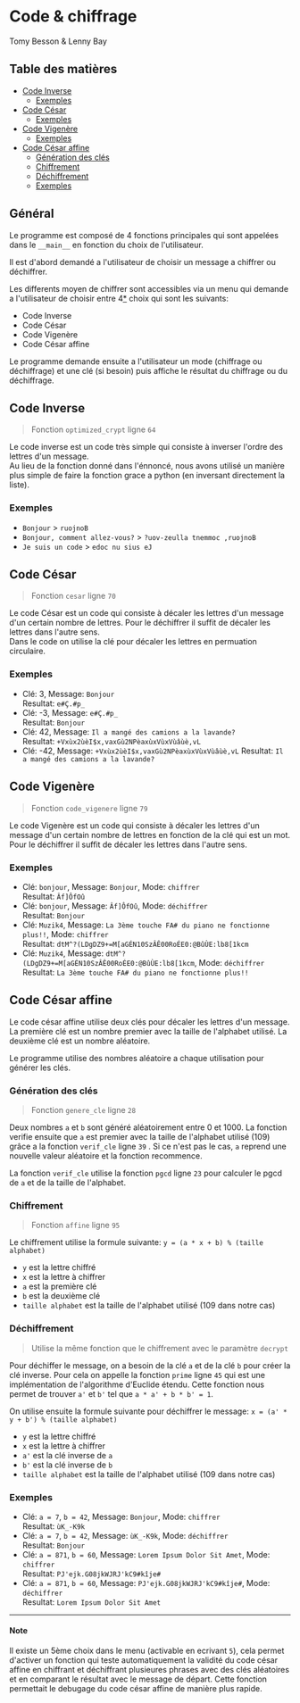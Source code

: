 # Code & chiffrage
Tomy Besson & Lenny Bay
## Table des matières
- [Code Inverse](#code-inverse)
    - [Exemples](#exemples) 
- [Code César](#code-césar)
    - [Exemples](#exemples-1)
- [Code Vigenère](#code-vigenère)
    - [Exemples](#exemples-2)   
- [Code César affine](#code-césar-affine)
    - [Génération des clés](#génération-des-clés)
    - [Chiffrement](#chiffrement)
    - [Déchiffrement](#déchiffrement)
    - [Exemples](#exemples-3)   

## Général
Le programme est composé de 4 fonctions principales qui sont appelées dans le `__main__` en fonction du choix de l'utilisateur.

Il est d'abord demandé a l'utilisateur de choisir un message a chiffrer ou déchiffrer.  

Les differents moyen de chiffrer sont accessibles via un menu qui demande a l'utilisateur de choisir entre 4[*](#note) choix qui sont les suivants:
- Code Inverse
- Code César
- Code Vigenère 
- Code César affine

Le programme demande ensuite a l'utilisateur un mode (chiffrage ou déchiffrage) et une clé (si besoin) puis affiche le résultat du chiffrage ou du déchiffrage.

## Code Inverse
> Fonction `optimized_crypt` ligne `64`

Le code inverse est un code très simple qui consiste à inverser l'ordre des lettres d'un message.  
Au lieu de la fonction donné dans l'énnoncé, nous avons utilisé un manière plus simple de faire la fonction grace a python (en inversant directement la liste).  
### Exemples
- `Bonjour` > `ruojnoB`
- `Bonjour, comment allez-vous?` > `?uov-zeulla tnemmoc ,ruojnoB`
- `Je suis un code` > `edoc nu sius eJ`

## Code César
> Fonction `cesar` ligne `70`

Le code César est un code qui consiste à décaler les lettres d'un message d'un certain nombre de lettres. Pour le déchiffrer il suffit de décaler les lettres dans l'autre sens.  
Dans le code on utilise la clé pour décaler les lettres en permuation circulaire.

### Exemples
- Clé: 3, Message: `Bonjour`  
Resultat: `e#Ç.#p_`
- Clé: -3, Message: `e#Ç.#p_`  
Resultat: `Bonjour`  
- Clé: 42, Message: `Il a mangé des camions a la lavande?`  
Resultat: `+Vxùx2ùèI$x,vaxGù2NPèaxùxVùxVùâùè,vL`
- Clé: -42, Message: `+Vxùx2ùèI$x,vaxGù2NPèaxùxVùxVùâùè,vL`
Resultat: `Il a mangé des camions a la lavande?`

## Code Vigenère
> Fonction `code_vigenere` ligne `79`

Le code Vigenère est un code qui consiste à décaler les lettres d'un message d'un certain nombre de lettres en fonction de la clé qui est un mot. Pour le déchiffrer il suffit de décaler les lettres dans l'autre sens.

### Exemples
- Clé: `bonjour`, Message: `Bonjour`, Mode: `chiffrer`  
Resultat: `Âf]ÔfOû`
- Clé: `bonjour`, Message: `Âf]ÔfOû`, Mode: `déchiffrer`  
Resultat: `Bonjour`
- Clé: `Muzik4`, Message: `La 3ème touche FA# du piano ne fonctionne plus!!`, Mode: `chiffrer`  
Resultat: `dtM^?(LDgDZ9+=M[aGÉN10SzÂÊ00RoÉE0:@BûÙE:lb8[1kcm`
- Clé: `Muzik4`, Message: `dtM^?(LDgDZ9+=M[aGÉN10SzÂÊ00RoÉE0:@BûÙE:lb8[1kcm`, Mode: `déchiffrer`  
Resultat: `La 3ème touche FA# du piano ne fonctionne plus!!`

## Code César affine
Le code césar affine utilise deux clés pour décaler les lettres d'un message. La première clé est un nombre premier avec la taille de l'alphabet utilisé. La deuxième clé est un nombre aléatoire.

Le programme utilise des nombres aléatoire a chaque utilisation pour générer les clés.

### Génération des clés
> Fonction `genere_cle` ligne `28`

Deux nombres `a` et `b` sont généré aléatoirement entre 0 et 1000.
La fonction verifie ensuite que `a` est premier avec la taille de l'alphabet utilisé (109) grâce a la fonction `verif_cle` ligne `39` . Si ce n'est pas le cas, `a` reprend une nouvelle valeur aléatoire et la fonction recommence.

La fonction `verif_cle` utilise la fonction `pgcd` ligne `23` pour calculer le pgcd de `a` et de la taille de l'alphabet.

### Chiffrement
> Fonction `affine` ligne `95`

Le chiffrement utilise la formule suivante: `y = (a * x + b) % (taille alphabet)`
- `y` est la lettre chiffré
- `x` est la lettre à chiffrer
- `a` est la première clé
- `b` est la deuxième clé
- `taille alphabet` est la taille de l'alphabet utilisé (109 dans notre cas)

### Déchiffrement
> Utilise la même fonction que le chiffrement avec le paramètre `decrypt`

Pour déchiffer le message, on a besoin de la clé `a` et de la clé `b` pour créer la clé inverse. Pour cela on appelle la fonction `prime` ligne `45` qui est une implémentation de l'algorithme d'Euclide étendu. Cette fonction nous permet de trouver `a'` et `b'` tel que `a * a' + b * b' = 1`.

On utilise ensuite la formule suivante pour déchiffrer le message: `x = (a' * y + b') % (taille alphabet)`
- `y` est la lettre chiffré
- `x` est la lettre à chiffrer
- `a'` est la clé inverse de `a`
- `b'` est la clé inverse de `b`
- `taille alphabet` est la taille de l'alphabet utilisé (109 dans notre cas)

### Exemples
- Clé: `a = 7`, `b = 42`, Message: `Bonjour`, Mode: `chiffrer`  
Resultat: `ùK_-K9k`
- Clé: `a = 7`, `b = 42`, Message: `ùK_-K9k`, Mode: `déchiffrer`  
Resultat: `Bonjour`
- Clé: `a = 871`, `b = 60`, Message: `Lorem Ipsum Dolor Sit Amet`, Mode: `chiffrer`  
Resultat: `PJ'ejk.G08jkWJRJ'kC9#kîje#`
- Clé: `a = 871`, `b = 60`, Message: `PJ'ejk.G08jkWJRJ'kC9#kîje#`, Mode: `déchiffrer`  
Resultat: `Lorem Ipsum Dolor Sit Amet`
---
#### Note
Il existe un 5ème choix dans le menu (activable en ecrivant `5`), cela permet d'activer un fonction qui teste automatiquement la validité du code césar affine en chiffrant et déchiffrant plusieures phrases avec des clés aléatoires et en comparant le résultat avec le message de départ.
Cette fonction permettait le debugage du code césar affine de manière plus rapide.
